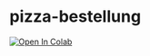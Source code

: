 # pizza-bestellung

[![Open In Colab](https://colab.research.google.com/assets/colab-badge.svg)](https://colab.research.google.com/github/charleenvong/pizza-bestellung/blob/main/pizzabestellung.ipynb)
